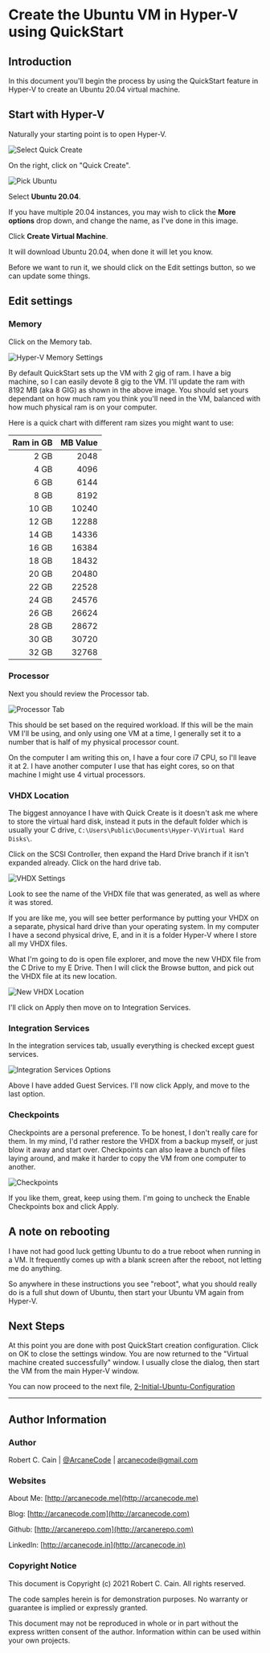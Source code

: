 # Create the Ubuntu VM in Hyper-V using QuickStart

## Introduction

In this document you'll begin the process by using the QuickStart feature in Hyper-V to create an Ubuntu 20.04 virtual machine.

## Start with Hyper-V

Naturally your starting point is to open Hyper-V.

![Select Quick Create](./images/ubhv-001.png)

On the right, click on "Quick Create".

![Pick Ubuntu](./images/ubhv-002.png)

Select **Ubuntu 20.04**.

If you have multiple 20.04 instances, you may wish to click the **More options** drop down, and change the name, as I've done in this image.

Click **Create Virtual Machine**.

It will download Ubuntu 20.04, when done it will let you know.

Before we want to run it, we should click on the Edit settings button, so we can update some things.

## Edit settings

### Memory

Click on the Memory tab.

![Hyper-V Memory Settings](./images/ubhv-004.png)

By default QuickStart sets up the VM with 2 gig of ram. I have a big machine, so I can easily devote 8 gig to the VM. I'll update the ram with 8192 MB (aka 8 GIG) as shown in the above image. You should set yours dependant on how much ram you think you'll need in the VM, balanced with how much physical ram is on your computer.

Here is a quick chart with different ram sizes you might want to use:

| Ram in GB | MB Value |
|------:|------:|
| 2 GB | 2048 |
| 4 GB | 4096 |
| 6 GB | 6144 |
| 8 GB | 8192 |
| 10 GB | 10240 |
| 12 GB | 12288 |
| 14 GB | 14336 |
| 16 GB | 16384 |
| 18 GB | 18432 |
| 20 GB | 20480 |
| 22 GB | 22528 |
| 24 GB | 24576 |
| 26 GB | 26624 |
| 28 GB | 28672 |
| 30 GB | 30720 |
| 32 GB | 32768 |

### Processor

Next you should review the Processor tab.

![Processor Tab](./images/ubhv-005.png)

This should be set based on the required workload. If this will be the main VM I'll be using, and only using one VM at a time, I generally set it to a number that is half of my physical processor count.

On the computer I am writing this on, I have a four core i7 CPU, so I'll leave it at 2. I have another computer I use that has eight cores, so on that machine I might use 4 virtual processors.

### VHDX Location

The biggest annoyance I have with Quick Create is it doesn't ask me where to store the virtual hard disk, instead it puts in the default folder which is usually your C drive, `C:\Users\Public\Documents\Hyper-V\Virtual Hard Disks\`.

Click on the SCSI Controller, then expand the Hard Drive branch if it isn't expanded already. Click on the hard drive tab.

![VHDX Settings](./images/ubhv-006.png)

Look to see the name of the VHDX file that was generated, as well as where it was stored.

If you are like me, you will see better performance by putting your VHDX on a separate, physical hard drive than your operating system. In my computer I have a second physical drive, E, and in it is a folder Hyper-V where I store all my VHDX files.

What I'm going to do is open file explorer, and move the new VHDX file from the C Drive to my E Drive. Then I will click the Browse button, and pick out the VHDX file at its new location.

![New VHDX Location](./images/ubhv-007.png)

I'll click on Apply then move on to Integration Services.

### Integration Services

In the integration services tab, usually everything is checked except guest services.

![Integration Services Options](./images/ubhv-008.png)

Above I have added Guest Services. I'll now click Apply, and move to the last option.

### Checkpoints

Checkpoints are a personal preference. To be honest, I don't really care for them. In my mind, I'd rather restore the VHDX from a backup myself, or just blow it away and start over. Checkpoints can also leave a bunch of files laying around, and make it harder to copy the VM from one computer to another.

![Checkpoints](./images/ubhv-009.png)

If you like them, great, keep using them. I'm going to uncheck the Enable Checkpoints box and click Apply.

## A note on rebooting

I have not had good luck getting Ubuntu to do a true reboot when running in a VM. It frequently comes up with a blank screen after the reboot, not letting me do anything.

So anywhere in these instructions you see "reboot", what you should really do is a full shut down of Ubuntu, then start your Ubuntu VM again from Hyper-V.

## Next Steps

At this point you are done with post QuickStart creation configuration. Click on OK to close the settings window. You are now returned to the "Virtual machine created successfully" window. I usually close the dialog, then start the VM from the main Hyper-V window.

You can now proceed to the next file, [2-Initial-Ubuntu-Configuration](2-Initial-Ubuntu-Configuration)

---

## Author Information

### Author

Robert C. Cain | [@ArcaneCode](https://twitter.com/arcanecode) | arcanecode@gmail.com

### Websites

About Me: [http://arcanecode.me](http://arcanecode.me)

Blog: [http://arcanecode.com](http://arcanecode.com)

Github: [http://arcanerepo.com](http://arcanerepo.com)

LinkedIn: [http://arcanecode.in](http://arcanecode.in)

### Copyright Notice

This document is Copyright (c) 2021 Robert C. Cain. All rights reserved.

The code samples herein is for demonstration purposes. No warranty or guarantee is implied or expressly granted.

This document may not be reproduced in whole or in part without the express written consent of the author. Information within can be used within your own projects.
